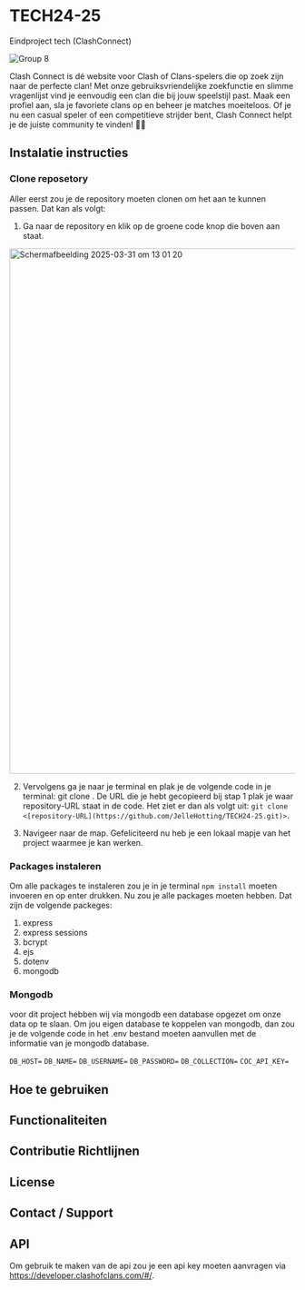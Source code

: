 # TECH24-25
 Eindproject tech (ClashConnect)
 
![Group 8](https://github.com/user-attachments/assets/9fce2881-0398-4b54-830f-75a84d01747e)

Clash Connect is dé website voor Clash of Clans-spelers die op zoek zijn naar de perfecte clan! Met onze gebruiksvriendelijke zoekfunctie en slimme vragenlijst vind je eenvoudig een clan die bij jouw speelstijl past. Maak een profiel aan, sla je favoriete clans op en beheer je matches moeiteloos. Of je nu een casual speler of een competitieve strijder bent, Clash Connect helpt je de juiste community te vinden! 🚀🔥

## Instalatie instructies

### Clone reposetory
Aller eerst zou je de repository moeten clonen om het aan te kunnen passen. Dat kan als volgt:
1. Ga naar de repository en klik op de groene code knop die boven aan staat.
<img width="925" alt="Scherm­afbeelding 2025-03-31 om 13 01 20" src="https://github.com/user-attachments/assets/6aace92b-38cd-4806-85ea-eb480c7b1f7e" />

2. Vervolgens ga je naar je terminal en plak je de volgende code in je terminal: git clone <repository-URL>. De URL die je hebt gecopieerd bij stap 1 plak je waar repository-URL staat in de code. Het ziet er dan als volgt uit:
```git clone <[repository-URL](https://github.com/JelleHotting/TECH24-25.git)>```.

4. Navigeer naar de map. Gefeliciteerd nu heb je een lokaal mapje van het project waarmee je kan werken.

### Packages instaleren
Om alle packages te instaleren zou je in je terminal 
``` npm install ``` moeten invoeren en op enter drukken. Nu zou je alle packages moeten hebben. Dat zijn de volgende packeges:

1. express
2. express sessions
3. bcrypt
4. ejs
5. dotenv
6. mongodb

### Mongodb
voor dit project hebben wij via mongodb een database opgezet om onze data op te slaan. Om jou eigen database te koppelen van mongodb, dan zou je de volgende code in het .env bestand moeten aanvullen met de informatie van je mongodb database.

```DB_HOST=```
```DB_NAME=```
```DB_USERNAME=```
```DB_PASSWORD=```
```DB_COLLECTION=```
```COC_API_KEY=```


## Hoe te gebruiken
## Functionaliteiten
## Contributie Richtlijnen 
## License
## Contact / Support
## API
Om gebruik te maken van de api zou je een api key moeten aanvragen via https://developer.clashofclans.com/#/.

